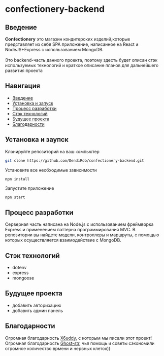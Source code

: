 # confectionery-backend
<a name="introduction"></a>
## Введение

**Confectionery** это магазин кондитерских изделий,которые представляет из себя SPA приложение, написанное на React и NodeJS+Express с использованием MongoDB.<br><br>
Это backend-часть данного проекта, поэтому здесть будет описан стэк используемых технологий и краткое описание планов для дальнейшего развития проекта

## Навигация
- [Введение](#introduction)
- [Установка и запуск](#runproject)
- [Процесс разработки](#workflow)
- [Стэк технологий](#stack)
- [Будущее проекта](#future)
- [Благодарности](#thanks)

<a name="runproject"></a>
## Установка и заупск

Клонируйте репозиторий на ваш компьютер
```bash
git clone https://github.com/DendiRob/confectionery-backend.git
```
Установите все необходимые зависимости
```bash
npm install
```
Запустите приложение
```
npm start
```
<a name="workflow"></a>
## Процесс разработки
Серверная часть написана на Node.js с использованием фреймворка Express и применением паттерна программирования MVC. В репозитории вы найдете модели, контроллеры и маршруты, с помощью которых осуществляется взаимодействие с MongoDB.
<a name="stack"></a>
## Стэк технологий
- dotenv
- express
- mongoose

<a name="future"></a>
## Будущее проекта
- добавить авторизацию
- добавить админ панель

<a name="thanks"></a>
## Благодарности
Огромная благодарность [X6uddy](https://github.com/X6uddy), с которым мы писали этот проект!<br>
Огромная благодарность [Ghost-str](https://github.com/Ghost-str), чья помощь и советы сэкономили огромное количество врмени и нервных клеток))

  
